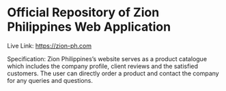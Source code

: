 # Official Repository of Zion Philippines Web Application

Live Link: https://zion-ph.com

Specification: Zion Philippines’s website serves as a product catalogue which includes the company profile, client reviews and the satisfied customers. The user can directly order a product and contact the company for any queries and questions.
